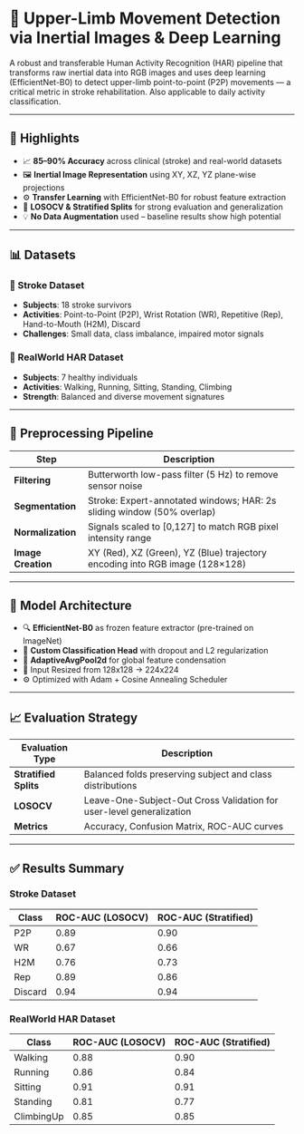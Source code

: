 # 🧠 Upper-Limb Movement Detection via Inertial Images & Deep Learning

A robust and transferable Human Activity Recognition (HAR) pipeline that transforms raw inertial data into RGB images and uses deep learning (EfficientNet-B0) to detect upper-limb point-to-point (P2P) movements — a critical metric in stroke rehabilitation. Also applicable to daily activity classification.

---

## 📌 Highlights

- 📈 **85–90% Accuracy** across clinical (stroke) and real-world datasets
- 🖼️ **Inertial Image Representation** using XY, XZ, YZ plane-wise projections
- ⚙️ **Transfer Learning** with EfficientNet-B0 for robust feature extraction
- 🔁 **LOSOCV & Stratified Splits** for strong evaluation and generalization
- 💡 **No Data Augmentation** used – baseline results show high potential


---

## 📊 Datasets

### 🧠 Stroke Dataset
- **Subjects**: 18 stroke survivors
- **Activities**: Point-to-Point (P2P), Wrist Rotation (WR), Repetitive (Rep), Hand-to-Mouth (H2M), Discard
- **Challenges**: Small data, class imbalance, impaired motor signals

### 🏃 RealWorld HAR Dataset
- **Subjects**: 7 healthy individuals
- **Activities**: Walking, Running, Sitting, Standing, Climbing
- **Strength**: Balanced and diverse movement signatures

---

## 🔧 Preprocessing Pipeline

| Step             | Description                                                                 |
|------------------|-----------------------------------------------------------------------------|
| **Filtering**     | Butterworth low-pass filter (5 Hz) to remove sensor noise                   |
| **Segmentation**  | Stroke: Expert-annotated windows; HAR: 2s sliding window (50% overlap)      |
| **Normalization** | Signals scaled to [0,127] to match RGB pixel intensity range                |
| **Image Creation**| XY (Red), XZ (Green), YZ (Blue) trajectory encoding into RGB image (128×128)|

---

## 🧠 Model Architecture

- 🔍 **EfficientNet-B0** as frozen feature extractor (pre-trained on ImageNet)
- 🎯 **Custom Classification Head** with dropout and L2 regularization
- 🔁 **AdaptiveAvgPool2d** for global feature condensation
- 📐 Input Resized from 128x128 → 224x224
- ⚙️ Optimized with Adam + Cosine Annealing Scheduler

---

## 📈 Evaluation Strategy

| Evaluation Type          | Description                                                         |
|--------------------------|---------------------------------------------------------------------|
| **Stratified Splits**     | Balanced folds preserving subject and class distributions           |
| **LOSOCV**                | Leave-One-Subject-Out Cross Validation for user-level generalization|
| **Metrics**               | Accuracy, Confusion Matrix, ROC-AUC curves                         |

---

## ✅ Results Summary

### Stroke Dataset
| Class     | ROC-AUC (LOSOCV) | ROC-AUC (Stratified) |
|-----------|------------------|-----------------------|
| P2P       | 0.89             | 0.90                  |
| WR        | 0.67             | 0.66                  |
| H2M       | 0.76             | 0.73                  |
| Rep       | 0.89             | 0.86                  |
| Discard   | 0.94             | 0.94                  |

### RealWorld HAR Dataset
| Class       | ROC-AUC (LOSOCV) | ROC-AUC (Stratified) |
|-------------|------------------|-----------------------|
| Walking     | 0.88             | 0.90                  |
| Running     | 0.86             | 0.84                  |
| Sitting     | 0.91             | 0.91                  |
| Standing    | 0.81             | 0.77                  |
| ClimbingUp  | 0.85             | 0.85                  |


